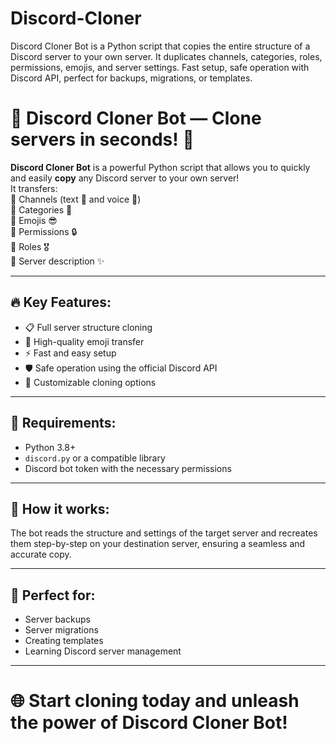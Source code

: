 # Discord-Cloner
Discord Cloner Bot is a Python script that copies the entire structure of a Discord server to your own server. It duplicates channels, categories, roles, permissions, emojis, and server settings. Fast setup, safe operation with Discord API, perfect for backups, migrations, or templates.

# 🌟 Discord Cloner Bot — Clone servers in seconds! 🚀

**Discord Cloner Bot** is a powerful Python script that allows you to quickly and easily **copy** any Discord server to your own server!  
It transfers:  
🔹 Channels (text 📃 and voice 🎤)  
🔹 Categories 📂  
🔹 Emojis 😎  
🔹 Permissions 🔒  
🔹 Roles 🎖️  
🔹 Server description ✨

---

## 🔥 Key Features:
- 📋 Full server structure cloning
- 🎨 High-quality emoji transfer
- ⚡ Fast and easy setup
- 🛡️ Safe operation using the official Discord API
- 🔧 Customizable cloning options

---

## 📜 Requirements:
- Python 3.8+
- `discord.py` or a compatible library
- Discord bot token with the necessary permissions

---

## 🚀 How it works:
The bot reads the structure and settings of the target server and recreates them step-by-step on your destination server, ensuring a seamless and accurate copy.

---

## 🎯 Perfect for:
- Server backups
- Server migrations
- Creating templates
- Learning Discord server management

---

# 🌐 Start cloning today and unleash the power of Discord Cloner Bot!
